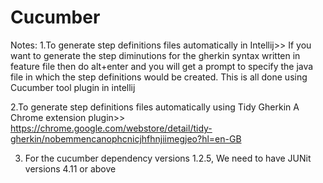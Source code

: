 # Cucumber



Notes:
1.To generate step definitions files automatically in Intellij>>
If you want to generate the step diminutions for the gherkin syntax written in feature file then do alt+enter and you will get a prompt to specify the java file in which
the step definitions would be created.
This is all done using Cucumber tool plugin in intellij

2.To generate step definitions files automatically using Tidy Gherkin A Chrome extension plugin>>
https://chrome.google.com/webstore/detail/tidy-gherkin/nobemmencanophcnicjhfhnjiimegjeo?hl=en-GB

3. For the cucumber dependency versions 1.2.5, We need to have JUNit versions 4.11 or above